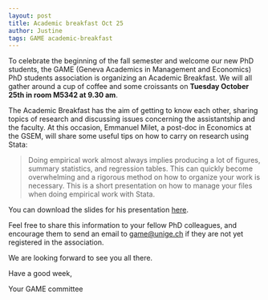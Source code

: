 ```yaml
---
layout: post
title: Academic breakfast Oct 25
author: Justine
tags: GAME academic-breakfast
---
```


To celebrate the beginning of the fall semester and welcome our new PhD students,  the GAME (Geneva Academics in Management and Economics) PhD students association is organizing an Academic Breakfast. We will all gather around a cup of coffee and some croissants on **Tuesday October 25th in room M5342 at 9.30 am**.
 
The Academic Breakfast has the aim of getting to know each other, sharing topics of research and discussing issues concerning the assistantship and the faculty. At this occasion, Emmanuel Milet, a post-doc in Economics at the GSEM, will share some useful tips on how to carry on research using Stata:

> Doing empirical work almost always implies producing a lot of figures, summary statistics, and regression tables. This can quickly become overwhelming and a rigorous method on how to organize your work is necessary. This is a short presentation on how to manage your files when doing empirical work with Stata.

You can download the slides for his presentation [here][1].

Feel free to share this information to your fellow PhD colleagues, and encourage them to send an email to <game@unige.ch> if they are not yet registered in the association.

We are looking forward to see you all there.

Have a good week,

Your GAME committee

[1]: https://game-unige-blog.github.io/files/GAME_presentation.pdf "Presentation"